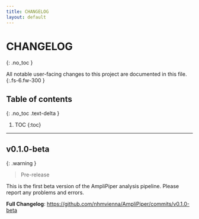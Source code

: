 ```yaml
---
title: CHANGELOG
layout: default
---
```


# CHANGELOG
{: .no_toc }

All notable user-facing changes to this project are documented in this file.
{:.fs-6.fw-300 }

## Table of contents
{: .no_toc .text-delta }

1. TOC
{:toc}

---

## v0.1.0-beta

{: .warning }
> Pre-release

This is the first beta version of the AmpliPiper analysis pipeline. Please report any problems and errors.

**Full Changelog**: https://github.com/nhmvienna/AmpliPiper/commits/v0.1.0-beta